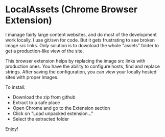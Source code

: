 LocalAssets (Chrome Browser Extension)
======================================

I manage fairly large content websites, and do most of the development work locally. I use git/svn for code. But it gets frustrating to see broken image src links. Only solution is to download the whole "assets" folder to get a production-like view of the site.

This browser extension helps by replacing the image src links with production ones. You have the ability to configure hosts, find and replace strings. After saving the configuration, you can view your locally hosted sites with proper images.

To install:
-   Download the zip from github
-   Extract to a safe place
-   Open Chrome and go to the Extension section
-   Click on "Load unpacked extension..."
-   Select the extracted folder

Enjoy!
